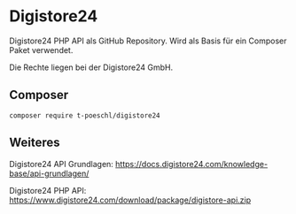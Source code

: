 # Digistore24

Digistore24 PHP API als GitHub Repository. Wird als Basis für ein Composer Paket verwendet.

Die Rechte liegen bei der Digistore24 GmbH.

## Composer

```
composer require t-poeschl/digistore24
```

## Weiteres

Digistore24 API Grundlagen: https://docs.digistore24.com/knowledge-base/api-grundlagen/

Digistore24 PHP API: https://www.digistore24.com/download/package/digistore-api.zip
